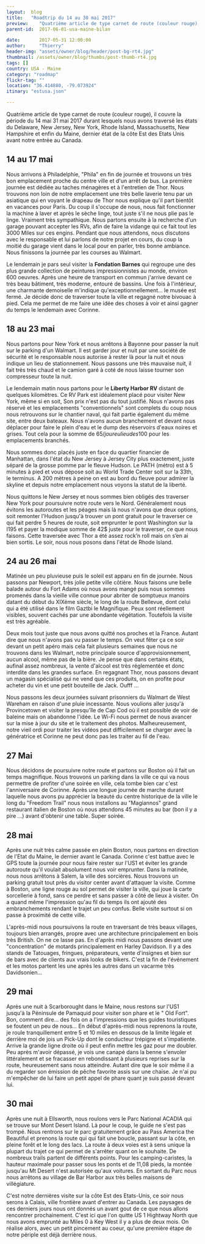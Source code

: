 ```yaml
---
layout:  blog
title:   "Roadtrip du 14 au 30 mai 2017"
preview:    "Quatrième article de type carnet de route (couleur rouge), il couvre la période du 14 mai 31 mai 2017 durant lesquels nous avons traversé les états du..."
parent-id:  2017-06-01-usa-maine-bilan

date:       2017-05-31 12:00:00
author:     "Thierry"
header-img: "assets/owner/blog/header/post-bg-rt4.jpg"
thumbnail: /assets/owner/blog/thumbs/post-thumb-rt4.jpg
tags: []
country: USA - Maine
category: "roadmap"
flickr-tag: ""
location: "36.414880, -79.073924"
itinary: "estusa.json"

---
```



Quatrième article de type carnet de route (couleur rouge), il couvre la période du 14 mai 31 mai 2017 durant lesquels nous avons traversé les états du Delaware, New Jersey, New York, Rhode Island, Massachusetts, New Hampshire et enfin du Maine, dernier état de la côte Est des Etats Unis avant notre entrée au Canada.


## 14 au 17 mai

Nous arrivons à Philadelphie, "Phila" en fin de journée et trouvons un très bon emplacement proche du centre ville et d'un arrêt de bus. La première journée est dédiée au taches ménagères et à l'entretien de Thor. Nous trouvons non loin de notre emplacement une très belle laverie tenu par un asiatique qui en voyant le drapeau de Thor nous explique qu'il part bientôt en vacances pour Paris. Du coup il s'occupe de nous, nous fait fonctionner la machine à laver et après le sèche linge, tout juste s'il ne nous plie pas le linge. Vraiment très sympathique. Nous partons ensuite à la recherche d'un garage pouvant accepter les RVs, afin de faire la vidange qui ce fait tout les 3000 Miles sur ces engins. Pendant que nous attendons, nous discutons avec le responsable et lui parlons de notre projet en cours, du coup la moitié du garage vient dans le local pour en parler, très bonne ambiance. Nous finissons la journée par les courses au Walmart.

Le lendemain je pars seul visiter la **Fondation Barnes** qui regroupe une des plus grande collection de peintures impressionnistes au monde, environ 600 oeuvres. Après une heure de transport en commun j'arrive devant ce très beau bâtiment, très moderne, entouré de bassins. Une fois à l'intérieur, une charmante demoiselle m'indique qu'exceptionnellement... le musée est fermé. Je décide donc de traverser toute la ville et regagné notre bivouac à pied. Cela me permet de me faire une idée des choses à voir et ainsi gagner du temps le lendemain avec Corinne.


## 18 au 23 mai

Nous partons pour New York et nous arrêtons à Bayonne pour passer la nuit sur le parking d'un Walmart. Il est garder jour et nuit par une société de sécurité et le responsable nous autorise à rester là pour la nuit et nous indique un lieu de stationnement. Nous passons une très mauvaise nuit, il fait très très chaud et le camion garé à coté de nous laisse tourner son compresseur toute la nuit.

Le lendemain matin nous partons pour le **Liberty Harbor RV** distant de quelques kilomètres. Ce RV Park est idéalement placé pour visiter New York, même si en soit, Son prix n'est pas du tout justifié. Nous n'avons pas réservé et les emplacements "conventionnels" sont complets du coup nous nous retrouvons sur le chantier naval, qui fait partie également du même site, entre deux bateaux. Nous n'avons aucun branchement et devant nous déplacer pour faire le plein d'eau et le dump des réservoirs d'eaux noires et grises. Tout cela pour la somme de 65$/jour eu lieu des 100$ pour les emplacements branchés.

Nous sommes donc placés juste en face du quartier financier de Manhattan, dans l'état du New Jersey à Jersey City plus exactement, juste séparé de la grosse pomme par le fleuve Hudson. Le PATH (métro) est à 5 minutes à pied et vous dépose soit au World Trade Center soit sur la 33th, le terminus. A 200 mètres à peine on est au bord du fleuve pour admirer la skyline et depuis notre emplacement nous voyons la statut de la liberté.

Nous quittons le New Jersey et nous sommes bien obligés des traverser New York pour poursuivre notre route vers le Nord. Généralement nous évitons les autoroutes et les péages mais là nous n'avons que deux options, soit remonter l'Hudson jusqu'à trouver un pont gratuit pour le traverser ce qui fait perdre 5 heures de route, soit emprunter le pont Washington sur la I195 et payer la modique somme de 42$ juste pour le traverser, ce que nous faisons. Cette traversée avec Thor a été assez rock’n roll mais on s’en ai bien sortis. Le soir, nous nous posons dans l'état de Rhode Island.

## 24 au 26 mai

Matinée un peu pluvieuse puis le soleil est apparu en fin de journée. Nous passons par Newport, très jolie petite ville côtière. Nous faisons une belle balade autour du Fort Adams où nous avons mangé puis nous sommes promenés dans la vieille ville connue pour abriter de somptueux manoirs datant du début du XIXéme siècle, le long de la route Bellevue, dont celui qui a été utilisé dans le film Gaztbi le Magnifique. Peux sont réellement visibles, souvent cachés par une abondante végétation. Toutefois la visite est très agréable.

Deux mois tout juste que nous avons quitté nos proches et la France. Autant dire que nous n'avons pas vu passer le temps. On veut fêter ça ce soir devant un petit apéro mais cela fait plusieurs semaines que nous ne trouvons dans les Walmart, notre principale source d'approvisionnement, aucun alcool, même pas de la bière. Je pense que dans certains états, aufinal assez nombreux, la vente d'alcool est très réglementée et donc interdite dans les grandes surface. En regagnant Thor, nous passons devant un magasin spécialisé qui ne vend que ces produits, on en profite pour acheter du vin et une petit bouteille de Jack. Oufff ...

Nous passons les deux journées suivant prisonniers du Walmart de West Wareham en raison d'une pluie incessante. Nous voulions aller jusqu'à Provincetown et visiter la presqu'île de Cap Cod où il est possible de voir de baleine mais on abandonne l'idée. Le Wi-Fi nous permet de nous avancer sur la mise à jour du site et le traitement des photos. Malheureusement, notre vieil ordi pour traiter les vidéos peut difficilement se charger avec la génératrice et Corinne ne peut donc pas les traiter au fil de l'eau.

## 27 Mai

Nous décidons de poursuivre notre route et partons sur Boston où il fait un temps magnifique. Nous trouvons un parking dans la ville ce qui va nous permettre de profiter d'une soirée en ville, cela tombe bien car c'est l'anniversaire de Corinne. Après une longue journée de marche durant laquelle nous avons pu apprécier la beauté du centre historique de la ville le long du "Freedom Trail" nous nous installons au "Magiannos" grand restaurant italien de Boston où nous attendons 45 minutes au bar (bon il y a pire ...) avant d'obtenir une table. Super soirée.

## 28 mai

Après une nuit très calme passée en plein Boston, nous partons en direction de l'Etat du Maine, le dernier avant le Canada. Corinne c'est battue avec le GPS toute la journée pour nous faire rester sur l'US1 et éviter les grande autoroute qu'il voulait absolument nous voir emprunter. Dans la matinée, nous nous arrêtons à Salem, la ville des sorcières. Nous trouvons un parking gratuit tout près du visitor center avant d'attaquer la visite. Comme à Boston, une ligne rouge au sol permet de visiter la ville, qui joue la carte sorcellerie à fond, sans ce perdre et sans passer à côté de lieux à visiter. On a quand même l'impression qu'au fil du temps ils ont ajouté des embranchements rendant le trajet un peu confus. Belle visite surtout si on passe à proximité de cette ville.

L'après-midi nous poursuivons la route en traversant de très beaux villages, toujours bien arrangés, propre avec une architecture principalement en bois très British. On ne ce lasse pas. En d'après midi nous passons devant une "concentration" de motards principalement en Harley Davidson. Il y a des stands de Tatouages, fringues, préparateurs, vente d'insignes et bien sur de bars avec de clients aux vrais looks de bikers. C'est la fin de l'événement et les motos partent les une après les autres dans un vacarme très Davidsonien...


## 29 mai

Après une nuit à Scarborought dans le Maine, nous restons sur l'US1 jusqu'à la Péninsule de Pamaquid pour visiter son phare et le " Old Fort". Bon, comment dire... des fois on a l'impressions que les guides touristiques se foutent un peu de nous... En début d'après-midi nous reprenons la route, je roule tranquillement entre 5 et 10 miles en dessous de la limite légale et derrière moi de jois un Pick-Up dont le conducteur trépigne et s'impatiente. Arrive la grande ligne droite où il peut enfin mettre les gaz pour me doubler. Peu après m'avoir dépassé, je vois une canapé dans la benne s'envoler littéralement et se fracasser en rebondissant à plusieurs reprises sur la route, heureusement sans nous atteindre. Autant dire que le soir même il a du regarder son émission de pêche favorite assis sur une chaise. Je n'ai pu m'empêcher de lui faire un petit appel de phare quant je suis passé devant lui.

## 30 mai

Après une nuit à Ellsworth, nous roulons vers le Parc National ACADIA qui se trouve sur Mont Desert Island. Là pour le coup, le guide ne s'est pas trompé. Nous rentrons sur le parc gratuitement grâce au Pass America the Beautiful et prenons la route qui qui fait une boucle, passant sur la côte, en pleine forêt et le long des lacs. La route à deux voies est à sens unique la plupart du trajet ce qui permet de s'arrêter quant on le souhaite. De nombreux trails partent de différents points. Pour les camping-caristes, la hauteur maximale pour passer sous les ponts et de 11,08 pieds, la montée jusqu'au Mt Desert n'est autorisée qu'aux voitures. En sortant du Parc nous nous arrêtons au village de Bar Harbor aux très belles maisons de villégiature.

C'est notre dernières visite sur la côte Est des Etats-Unis, ce soir nous serons à Calais, ville frontière avant d'entrer au Canada. Les paysages de ces derniers jours nous ont donnés un avant gout de ce que nous allons rencontrer prochainement. C'est ici que l'on quitte US 1 Hightway North que nous avons emprunté au Miles 0 à Key West il y a plus de deux mois. On réalise alors, avec un petit pincement au coeur, qu'une première étape de notre périple est déjà derrière nous.

